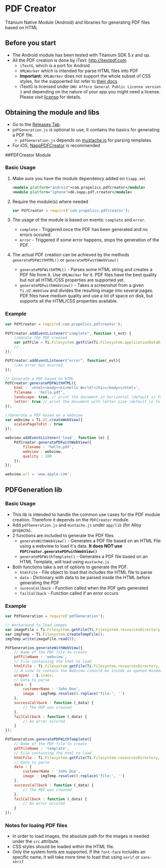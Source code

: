 # PDF Creator
Titanium Native Module (Android) and libraries for generating PDF files based on HTML

## Before you start
* The Android module has been tested with Titanium SDK 5.x and up.
* All the PDF creation is done by iText: http://itextpdf.com
	* `iTextG`, which is a port for Android
	* `XMLWorker` which is intended for parse HTML files into PDF
	* **Important:**  `XMLWorker` does not support the whole subset of CSS styles, for the suppoerted list refer to [their docs](http://demo.itextsupport.com/xmlworker/itextdoc/index.html)
	* iTextG is licensed under `GNU Affero General Public License version 3` and depending on the nature of your app you might need a license. Please visit [license](http://itextpdf.com/pricing/android_license) for details.
  
## Obtaining the module and libs
* Go to the [Releases Tab](https://github.com/propelics/android_pdf_creator/releases).
* `pdfGeneration.js` is optional to use, it contains the basics for generating a PDF file.
	* `pdfGeneration.js` depends on [mustache.js](https://github.com/janl/mustache.js) for parsing templates.
* For iOS, [NappPDFCreator](https://github.com/viezel/NappPDFCreator) is recommended

##PDFCreator Module

### Basic Usage
1. Make sure you have the module dependency added on `tiapp.xml`
	
	```xml
	<module platform="android">com.propelics.pdfcreator</module>
	<module platform="iphone">dk.napp.pdf.creator</module> 
	```

1. Require the module(s) where needed

	```javascript
	var PdfCreator = require('com.propelics.pdfcreator');
	```

1. The usage of the module is based on events: `complete` and `error`.
	* `complete` - Triggered once the PDF has been generated and no errors occured.
	* `error` - Triggered if some error happens, stops the generation of the PDF.
1. The actual PDF creation can be achieved by the methods `generatePDFWithHTML()` or `generatePDFwithWebView()`
	* `generatePDFWithHTML()` -  Parses some HTML string and creates a PDF file from it. Use `XMLWorker` for it. PDF files have the best quality but not all HTML/CSS properties are supported yet.
	* `generatePDFwithWebView()` - Takes a screenshot from a given `Ti.UI.WebView` and divides the resulting image into several pages. PDF files have medium quality and use a lot of space on disk, but supports all the HTML/CSS properties available.

### Example
```javascript
var PdfCreator = require('com.propelics.pdfcreator');
	
PdfCreator.addEventListener("complete", function (_evt) {
	//Handle the PDF created
	var pdfFile = Ti.Filesystem.getFile(Ti.Filesystem.applicationDataDirectory, _evt.filename);
	//...
});

PdfCreator.addEventListener("error", function(_evt){
	//An error has ocurred
});

// Generate a PDF based on HTML
PdfCreator.generatePDFWithHTML({
	html : '<html><body><h1>Hello World!</h1></body></html>',
	filename : 'hello.pdf',
	landscape: true, // print the document in horizontal (default is false => vertical)
	letter: true // print the document with letter size (default is false => A4)
});

//Generate a PDF based on a webview
var webview = Ti.UI.createWebView({
	scalesPageToFit : true
});

webview.addEventListener('load', function (e) {
	PdfCreator.generatePDFwithWebView({
		filename : 'hello.pdf',
		webview : webview,
		quality : 100
	});
});

webview.url = 'www.apple.com';
```

## PDFGeneration lib

### Basic Usage
* This lib is intended to handle the common use cases for the PDF module creation. Therefore it depends on the `PDFCreator` module.
* Add `pdfGeneration.js` and `mustache.js` under `app/lib` (for Alloy projects).
* 2 functions are included to generate the PDF files
	* `generateWithWebView()` - Generates a PDF file based on an HTML File using a webview to load it's data. **It does NOT use `PDFCreator.generatePDFwithWebView()`** 
	* `generatePDFWithTemplate()` - Generates a PDF file based on an HTML Template, will load using `mustache.js`
* Both functions take a set of options to generate the PDF.
	* `htmlFile` - File object to load that includes the HTML file to parse
	* `data` - Dictionary with data to be parsed inside the HTML before generating the PDF
	* `sucessCallback` - Function called when the PDF gets generated
	* `failCallback` - Function called if an error occurs

### Example
```javascript
var PdfGeneration = require('pdfGeneration');

// Workaround to load images
var imageFile = Ti.Filesystem.getFile(Ti.Filesystem.resourcesDirectory, 'image.jpg');
var imgTemp = Ti.Filesystem.createTempFile();
imgTemp.write(imageFile.read());

PdfGeneration.generateWithWebView({
	// Name of the PDF file to create
	pdfFileName : 'webview',
	// File containing the html to load
	htmlFile : Ti.Filesystem.getFile(Ti.Filesystem.resourcesDirectory, 'webview.html'),
	// A view to contain the Webview (should be inside an opened Window)
	wrapper : $.index,
	// Data to parse
	data : {
		customerName : 'John Doe',
		image : imgTemp.resolve().replace('file:', '')
	},
	successCallback : function (_data) {
		// The PDF was created
	},
	failCallback : function (_data) {
		// An error occured
	}
});

PdfGeneration.generatePDFWithTemplate({
	// Name of the PDF file to create
	pdfFileName : 'template',
	// File containing the html to load
	htmlFile : Ti.Filesystem.getFile(Ti.Filesystem.resourcesDirectory, 'template.html'),
	// Data to parse
	data : {
		customerName : 'John Doe',
		image : imgTemp.resolve().replace('file:', '')
	},
	successCallback : function (_data) {
		// The PDF was created
	},
	failCallback : function (_data) {
		// An error occured
	}
});
```

### Notes for loaing PDF files
* In order to load images, the absolute path for the images is needed under the `src` attribute.
* CSS styles should be loaded within the HTML file.
* Only the system fonts are supported. If the `font-face` includes an specific name, it will take more time to load that using `serif` or `sans-serif`